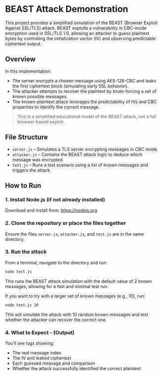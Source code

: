 # BEAST Attack Demonstration

This project provides a simplified simulation of the BEAST (Browser Exploit Against SSL/TLS) attack. BEAST exploits a vulnerability in CBC-mode encryption used in SSL/TLS 1.0, allowing an attacker to guess plaintext bytes by controlling the initialization vector (IV) and observing predictable ciphertext output.

## Overview

In this implementation:

- The server encrypts a chosen message using AES-128-CBC and leaks the first ciphertext block (simulating early SSL behavior).
- The attacker attempts to recover the plaintext by brute-forcing a set of known possible messages.
- The known-plaintext attack leverages the predictability of IVs and CBC properties to identify the correct message.

> This is a simplified educational model of the BEAST attack, not a full browser-based exploit.

## File Structure

- `server.js` – Simulates a TLS server encrypting messages in CBC mode.
- `attacker.js` – Contains the BEAST attack logic to deduce which message was encrypted.
- `test.js` – Runs a test scenario using a list of known messages and triggers the attack.

## How to Run

### 1. Install Node.js (if not already installed)
Download and install from: https://nodejs.org

### 2. Clone the repository or place the files together
Ensure the files `server.js`, `attacker.js`, and `test.js` are in the same directory.

### 3. Run the attack
From a terminal, navigate to the directory and run:
```bash
node test.js
```
This runs the BEAST attack simulation with the default value of 2 known messages, allowing for a fast and minimal test run.

If you want to try with a larger set of known messages (e.g., 10), run:

```bash
node test.js 10
```
This will simulate the attack with 10 random known messages and test whether the attacker can recover the correct one.

### 4. What to Expect - (Output)
You’ll see logs showing:
- The real message index
- The IV and leaked ciphertext
- Each guessed message and comparison
- Whether the attack successfully identified the correct plaintext